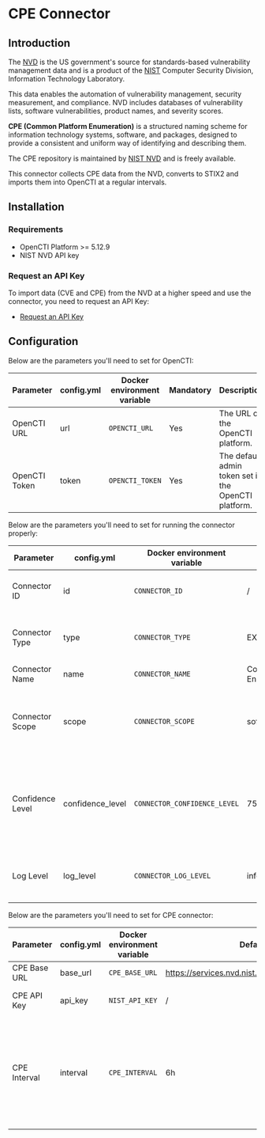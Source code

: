 # CPE Connector

## Introduction

The [NVD](https://nvd.nist.gov/general/brief-history) is the US government's source for standards-based vulnerability
management data and is a product of the [NIST](https://www.nist.gov/) Computer Security Division, Information Technology
Laboratory.

This data enables the automation of vulnerability management, security measurement, and compliance. NVD includes
databases of vulnerability lists, software vulnerabilities, product names, and severity scores.

**CPE (Common Platform Enumeration)** is a structured naming scheme for information technology systems, software, and packages, designed to provide a consistent and uniform way of identifying and describing them.

The CPE repository is maintained by [NIST NVD](https://nvd.nist.gov/products/cpe) and is freely available.

This connector collects CPE data from the NVD, converts to STIX2 and imports them into OpenCTI at a regular intervals.

## Installation

### Requirements

- OpenCTI Platform >= 5.12.9
- NIST NVD API key

### Request an API Key

To import data (CVE and CPE) from the NVD at a higher speed and use the connector, you need to request an API Key:

- [Request an API Key](https://nvd.nist.gov/developers/request-an-api-key)

## Configuration

Below are the parameters you'll need to set for OpenCTI:

| Parameter     | config.yml | Docker environment variable | Mandatory | Description                                          |
|---------------|------------|-----------------------------|-----------|------------------------------------------------------|
| OpenCTI URL   | url        | `OPENCTI_URL`               | Yes       | The URL of the OpenCTI platform.                     |
| OpenCTI Token | token      | `OPENCTI_TOKEN`             | Yes       | The default admin token set in the OpenCTI platform. |

Below are the parameters you'll need to set for running the connector properly:

| Parameter            | config.yml           | Docker environment variable      | Default                              | Mandatory | Description                                                                                                                                 |
|----------------------|----------------------|----------------------------------|--------------------------------------|-----------|---------------------------------------------------------------------------------------------------------------------------------------------|
| Connector ID         | id                   | `CONNECTOR_ID`                   | /                                    | Yes       | A unique `UUIDv4` identifier for this connector instance.                                                                                   |
| Connector Type       | type                 | `CONNECTOR_TYPE`                 | EXTERNAL_IMPORT                      | Yes       | Should always be set to `EXTERNAL_IMPORT` for this connector.                                                                               |
| Connector Name       | name                 | `CONNECTOR_NAME`                 | Common Platform Enumeration          | Yes       | Name of the connector.                                                                                                                      |
| Connector Scope      | scope                | `CONNECTOR_SCOPE`                | software                             | Yes       | The scope or type of data the connector is importing, either a MIME type or Stix Object.                                                    |
| Confidence Level     | confidence_level     | `CONNECTOR_CONFIDENCE_LEVEL`     | 75                                   | Yes       | The default confidence level for created sightings. It's a number between 0 and 100, with 100 being the most confident.                     |
| Log Level            | log_level            | `CONNECTOR_LOG_LEVEL`            | info                                 | Yes       | Determines the verbosity of the logs. Options are `debug`, `info`, `warn`, or `error`.                                                      |

Below are the parameters you'll need to set for CPE connector:

| Parameter              | config.yml         | Docker environment variable | Default                                      | Mandatory | Description                                                                                                                                                         |
|------------------------|--------------------|-----------------------------|----------------------------------------------|-----------|---------------------------------------------------------------------------------------------------------------------------------------------------------------------|
| CPE Base URL           | base_url           | `CPE_BASE_URL`              | https://services.nvd.nist.gov/rest/json/cpes/2.0 | Yes       | URL for the CPE API.                                                                                                                                                |
| CPE API Key            | api_key            | `NIST_API_KEY`               | /                                            | Yes       | API Key for the CPE API.                                                                                                                                            |
| CPE Interval           | interval           | `CPE_INTERVAL`              | 6h                                            | Yes       | Interval in hours to check and import new CPEs. Must be strictly greater than 1, advice minimum 6 hours                                                   |
